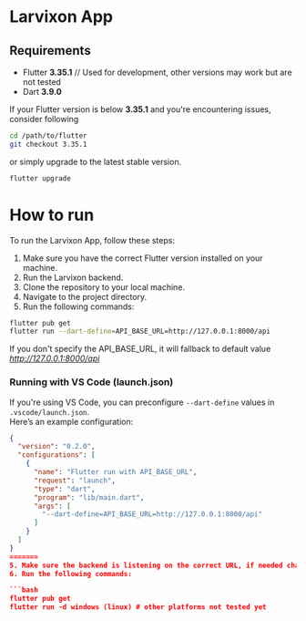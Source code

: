 # Larvixon App 


## Requirements

- Flutter **3.35.1** // Used for development, other versions may work but are not tested
- Dart **3.9.0**

If your Flutter version is below **3.35.1** and you're encountering issues, consider following

```bash
cd /path/to/flutter
git checkout 3.35.1
```

or simply upgrade to the latest stable version.

```bash
flutter upgrade 
```

# How to run

To run the Larvixon App, follow these steps:

1. Make sure you have the correct Flutter version installed on your machine.
2. Run the Larvixon backend.
3. Clone the repository to your local machine.
4. Navigate to the project directory.
5. Run the following commands:

```bash
flutter pub get
flutter run --dart-define=API_BASE_URL=http://127.0.0.1:8000/api
```

If you don't specify the API_BASE_URL, it will fallback to default value *http://127.0.0.1:8000/api*


### Running with VS Code (launch.json)

If you're using VS Code, you can preconfigure `--dart-define` values in `.vscode/launch.json`.  
Here’s an example configuration:

```json
{
  "version": "0.2.0",
  "configurations": [
    {
      "name": "Flutter run with API_BASE_URL",
      "request": "launch",
      "type": "dart",
      "program": "lib/main.dart",
      "args": [
        "--dart-define=API_BASE_URL=http://127.0.0.1:8000/api"
      ]
    }
  ]
}
=======
5. Make sure the backend is listening on the correct URL, if needed change it in `lib/core/constants/api_base.dart` // Will make swapping environments easier soon
6. Run the following commands:

```bash
flutter pub get
flutter run -d windows (linux) # other platforms not tested yet
```
